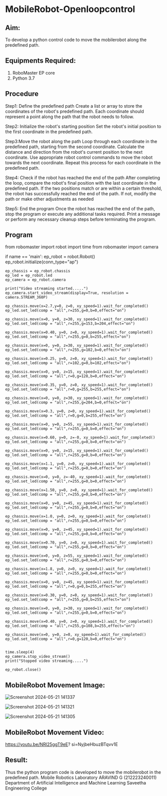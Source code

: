 # MobileRobot-Openloopcontrol
## Aim:

To develop a python control code to move the mobilerobot along the predefined path.

## Equipments Required:
1. RoboMaster EP core
2. Python 3.7

## Procedure
Step1: Define the predefined path Create a list or array to store the coordinates of the robot's predefined path. Each coordinate should represent a point along the path that the robot needs to follow. 

Step2: Initialize the robot's starting position Set the robot's initial position to the first coordinate in the predefined path.

Step3:Move the robot along the path Loop through each coordinate in the predefined path, starting from the second coordinate. Calculate the distance and direction from the robot's current position to the next coordinate. Use appropriate robot control commands to move the robot towards the next coordinate. Repeat this process for each coordinate in the predefined path.

Step4: Check if the robot has reached the end of the path After completing the loop, compare the robot's final position with the last coordinate in the predefined path. If the two positions match or are within a certain threshold, the robot has successfully reached the end of the path. If not, modify the path or make other adjustments as needed

Step5: End the program
Once the robot has reached the end of the path, stop the program or execute any additional tasks required. Print a message or perform any necessary cleanup steps before terminating the program.
## Program
from robomaster import robot
import time
from robomaster import camera

if name == 'main':
    ep_robot = robot.Robot()
    ep_robot.initialize(conn_type="ap")

    ep_chassis = ep_robot.chassis
    ep_led = ep_robot.led
    ep_camera = ep_robot.camera

    print("Video streaming started.....")
    ep_camera.start_video_stream(display=True, resolution = camera.STREAM_360P)

    ep_chassis.move(x=2.7,y=0, z=0, xy_speed=1).wait_for_completed()
    ep_led.set_led(comp = "all",r=255,g=0,b=0,effect="on")

    ep_chassis.move(x=0, y=0, z=30, xy_speed=1).wait_for_completed()
    ep_led.set_led(comp = "all",r=255,g=153,b=204,effect="on")

    ep_chassis.move(x=0.40, y=0, z=0, xy_speed=1).wait_for_completed()
    ep_led.set_led(comp = "all",r=255,g=0,b=255,effect="on")

    ep_chassis.move(x=0, y=0, z=30, xy_speed=1).wait_for_completed()
    ep_led.set_led(comp = "all",r=255,g=102,b=0,effect="on")

    ep_chassis.move(x=0.25, y=0, z=0, xy_speed=1).wait_for_completed()
    ep_led.set_led(comp = "all",r=102,g=0,b=102,effect="on")

    ep_chassis.move(x=0, y=0, z=15, xy_speed=1).wait_for_completed()
    ep_led.set_led(comp = "all",r=0,g=128,b=0,effect="on")

    ep_chassis.move(x=0.35, y=0, z=0, xy_speed=1).wait_for_completed()
    ep_led.set_led(comp = "all",r=0,g=255,b=255,effect="on")

    ep_chassis.move(x=0, y=0, z=30, xy_speed=1).wait_for_completed()
    ep_led.set_led(comp = "all",r=255,g=204,b=0,effect="on")

    ep_chassis.move(x=0.3, y=0, z=0, xy_speed=1).wait_for_completed()
    ep_led.set_led(comp = "all",r=0,g=0,b=255,effect="on")

    ep_chassis.move(x=0, y=0, z=55, xy_speed=1).wait_for_completed()
    ep_led.set_led(comp = "all",r=255,g=0,b=0,effect="on")

    ep_chassis.move(x=0.60, y=0, z=-0, xy_speed=1).wait_for_completed()
    ep_led.set_led(comp = "all",r=255,g=0,b=0,effect="on")

    ep_chassis.move(x=0, y=0, z=15, xy_speed=1).wait_for_completed()
    ep_led.set_led(comp = "all",r=255,g=0,b=0,effect="on")

    ep_chassis.move(x=1.1, y=0, z=0, xy_speed=1).wait_for_completed()
    ep_led.set_led(comp = "all",r=255,g=0,b=0,effect="on")

    ep_chassis.move(x=0, y=0, z=-40, xy_speed=1).wait_for_completed()
    ep_led.set_led(comp = "all",r=255,g=0,b=0,effect="on")

    ep_chassis.move(x=1.50, y=0, z=0, xy_speed=1).wait_for_completed()
    ep_led.set_led(comp = "all",r=255,g=0,b=0,effect="on")

    ep_chassis.move(x=0, y=0, z=45, xy_speed=1).wait_for_completed()
    ep_led.set_led(comp = "all",r=255,g=0,b=0,effect="on")

    ep_chassis.move(x=1.0, y=0, z=0, xy_speed=1).wait_for_completed()
    ep_led.set_led(comp = "all",r=255,g=0,b=0,effect="on")

    ep_chassis.move(x=0, y=0, z=45, xy_speed=1).wait_for_completed()
    ep_led.set_led(comp = "all",r=255,g=0,b=0,effect="on")

    ep_chassis.move(x=0.70, y=0, z=0, xy_speed=1).wait_for_completed()
    ep_led.set_led(comp = "all",r=255,g=0,b=0,effect="on")

    ep_chassis.move(x=0, y=0, z=55, xy_speed=1).wait_for_completed()
    ep_led.set_led(comp = "all",r=255,g=0,b=0,effect="on")

    ep_chassis.move(x=1.8, y=0, z=0, xy_speed=1).wait_for_completed()
    ep_led.set_led(comp = "all",r=255,g=0,b=0,effect="on")

    ep_chassis.move(x=0, y=0, z=45, xy_speed=1).wait_for_completed()
    ep_led.set_led(comp = "all",r=0,g=0,b=255,effect="on")

    ep_chassis.move(x=0.30, y=0, z=0, xy_speed=1).wait_for_completed()
    ep_led.set_led(comp = "all",r=255,g=0,b=255,effect="on")

    ep_chassis.move(x=0, y=0, z=30, xy_speed=1).wait_for_completed()
    ep_led.set_led(comp = "all",r=255,g=0,b=0,effect="on")

    ep_chassis.move(x=0.40, y=0, z=0, xy_speed=1).wait_for_completed()
    ep_led.set_led(comp = "all",r=255,g=108,b=255,effect="on")

    ep_chassis.move(x=0, y=0, z=0, xy_speed=1).wait_for_completed()
    ep_led.set_led(comp = "all",r=0,g=120,b=0,effect="on")


    time.sleep(4)
    ep_camera.stop_video_stream()
    print("Stopped video streaming.....")

    ep_robot.close()
## MobileRobot Movement Image:
![Screenshot 2024-05-21 141337](https://github.com/Nakul1411/mobilerobot-openloopcontrol/assets/138849780/4c554121-b724-4c30-9c6a-61169b92ebe3)

![Screenshot 2024-05-21 141321](https://github.com/Nakul1411/mobilerobot-openloopcontrol/assets/138849780/3edb6a77-d632-4d18-a20f-09f68dfb3015)

![Screenshot 2024-05-21 141305](https://github.com/Nakul1411/mobilerobot-openloopcontrol/assets/138849780/35dfc2f3-b808-43bf-9326-a70735aae5c3)

## MobileRobot Movement Video:
https://youtu.be/NRl25ggT9eE? si=NyjbeHbuzBTqvv1E
## Result:
Thus the python program code is developed to move the mobilerobot in the predefined path.
Mobile Robotics Laboratory
ARAVIND G
(212223240011)
Department of Artificial Intelligence and Machine Learning
Saveetha Engineering College
